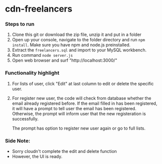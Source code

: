 # cdn-freelancers

### Steps to run
1. Clone this git or download the zip file, unzip it and put in a folder
2. Open up your console, navigate to the folder directory and run `npm install`. Make sure you have npm and node.js preinstalled.
3. Extract the `freelancers.sql` and import to your MySQL workbench.
4. Run command `node server.js`
5. Open web browser and surf "http://localhost:3000/"

### Functionality highlight
1. For lists of user, click "Edit" at last column to edit or delete the specific user.
2. For register new user, the code will check from database whether the email already registered before. 
   If the email filled in has been registered, it will have a prompt to tell user the email has been registered.
   Otherwise, the prompt will inform user that the new registeration is successfully.
   
   The prompt has option to register new user again or go to full lists.
   
   
 ### Side Note:
 - Sorry cloudn't complete the edit and delete function 
 - However, the UI is ready.
